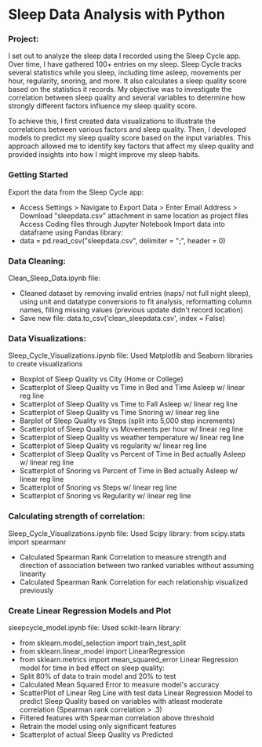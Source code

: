 # Sleep Data Analysis with Python

### Project:
I set out to analyze the sleep data I recorded using the Sleep Cycle app. Over time, I have gathered 100+ entries on my sleep. Sleep Cycle tracks several statistics while you sleep, including time asleep, movements per hour, regularity, snoring, and more. It also calculates a sleep quality score based on the statistics it records. My objective was to investigate the correlation between sleep quality and several variables to determine how strongly different factors influence my sleep quality score.

To achieve this, I first created data visualizations to illustrate the correlations between various factors and sleep quality. Then, I developed models to predict my sleep quality score based on the input variables. This approach allowed me to identify key factors that affect my sleep quality and provided insights into how I might improve my sleep habits.

### Getting Started
Export the data from the Sleep Cycle app: 
* Access Settings > Navigate to Export Data > Enter Email Address > Download "sleepdata.csv" attachment in same location as project files
Access Coding files through Jupyter Notebook
Import data into dataframe using Pandas library:
* data = pd.read_csv("sleepdata.csv", delimiter = ";", header = 0)

### Data Cleaning:
Clean_Sleep_Data.ipynb file:
* Cleaned dataset by removing invalid entries (naps/ not full night sleep), using unit and datatype conversions to fit analysis, reformatting column names, filling missing values (previous update didn't record location)
* Save new file: data.to_csv('clean_sleepdata.csv', index = False)

### Data Visualizations: 
Sleep_Cycle_Visualizations.ipynb file:
Used Matplotlib and Seaborn libraries to create visualizations
* Boxplot of Sleep Quality vs City (Home or College)
* Scatterplot of Sleep Quality vs Time in Bed and Time Asleep w/ linear reg line
* Scatterplot of Sleep Quality vs Time to Fall Asleep w/ linear reg line
* Scatterplot of Sleep Quality vs Time Snoring w/ linear reg line
* Barplot of Sleep Quality vs Steps (split into 5,000 step increments)
* Scatterplot of Sleep Quality vs Movements per hour w/ linear reg line
* Scatterplot of Sleep Quality vs weather temperature w/ linear reg line
* Scatterplot of Sleep Quality vs regularity w/ linear reg line
* Scatterplot of Sleep Quality vs Percent of Time in Bed actually Asleep w/ linear reg line
* Scatterplot of Snoring vs Percent of Time in Bed actually Asleep w/ linear reg line
* Scatterplot of Snoring vs Steps w/ linear reg line
* Scatterplot of Snoring vs Regularity w/ linear reg line

### Calculating strength of correlation:
Sleep_Cycle_Visualizations.ipynb file:
Used Scipy library: from scipy.stats import spearmanr
* Calculated Spearman Rank Correlation to measure strength and direction of association between two ranked variables without assuming linearity
* Calculated Spearman Rank Correlation for each relationship visualized previously

### Create Linear Regression Models and Plot
sleepcycle_model.ipynb file:
Used scikit-learn library: 
* from sklearn.model_selection import train_test_split
* from sklearn.linear_model import LinearRegression
* from sklearn.metrics import mean_squared_error
Linear Regression model for time in bed effect on sleep quality:
* Split 80% of data to train model and 20% to test
* Calculated Mean Squared Error to measure model's accuracy
* ScatterPlot of Linear Reg Line with test data
Linear Regression Model to predict Sleep Quality based on variables with atleast moderate correlation (Spearman rank correlation > .3)
* Filtered features with Spearman correlation above threshold
* Retrain the model using only significant features
* Scatterplot of actual Sleep Quality vs Predicted









